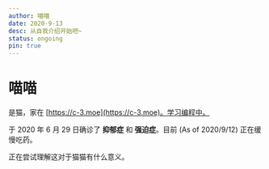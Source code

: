 ```yaml
---
author: 喵喵
date: 2020-9-13
desc: 从自我介绍开始吧~
status: ongoing
pin: true
---
```


# 喵喵

是猫，家在 [https://c-3.moe](https://c-3.moe)。学习编程中。

于 2020 年 6 月 29 日确诊了 **抑郁症** 和 **强迫症**。目前 (As of 2020/9/12) 正在缓慢吃药。

正在尝试理解这对于猫猫有什么意义。
